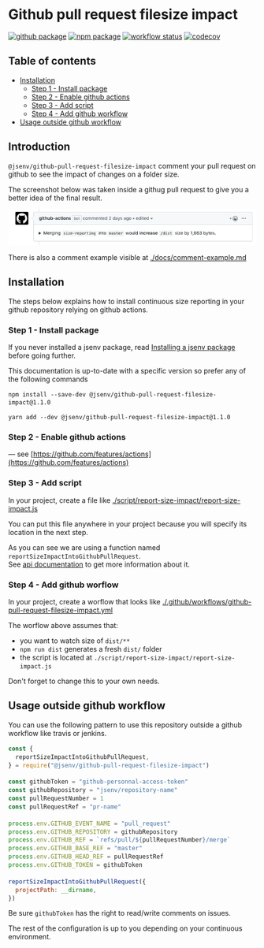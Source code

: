 # Github pull request filesize impact

[![github package](https://img.shields.io/github/package-json/v/jsenv/jsenv-github-pull-request-filesize-impact.svg?label=package&logo=github)](https://github.com/jsenv/jsenv-github-pull-request-filesize-impact/packages)
[![npm package](https://img.shields.io/npm/v/@jsenv/github-pull-request-filesize-impact.svg?logo=npm&label=package)](https://www.npmjs.com/package/@jsenv/github-pull-request-filesize-impact)
[![workflow status](https://github.com/jsenv/jsenv-github-pull-request-filesize-impact/workflows/ci/badge.svg)](https://github.com/jsenv/jsenv-github-pull-request-filesize-impact/actions?workflow=ci)
[![codecov](https://codecov.io/gh/jsenv/jsenv-github-pull-request-filesize-impact/branch/master/graph/badge.svg)](https://codecov.io/gh/jsenv/jsenv-github-pull-request-filesize-impact)

## Table of contents

- [Installation](#installation)
  - [Step 1 - Install package](#step-1---install-package)
  - [Step 2 - Enable github actions](#step-2---enable-github-actions)
  - [Step 3 - Add script](#step-3---add-script)
  - [Step 4 - Add github workflow](#step-4---add-github-worflow)
- [Usage outside github workflow](#usage-outside-github-workflow)

## Introduction

`@jsenv/github-pull-request-filesize-impact` comment your pull request on github to see the impact of changes on a folder size.

The screenshot below was taken inside a githug pull request to give you a better idea of the final result.

![screenshot of pull request comment](./docs/screenshot-of-pull-request-comment.png)

There is also a comment example visible at [./docs/comment-example.md](./docs/comment-example.md)

## Installation

The steps below explains how to install continuous size reporting in your github repository relying on github actions.

### Step 1 - Install package

If you never installed a jsenv package, read [Installing a jsenv package](https://github.com/jsenv/jsenv-core/blob/master/docs/installing-jsenv-package.md#installing-a-jsenv-package) before going further.

This documentation is up-to-date with a specific version so prefer any of the following commands

```console
npm install --save-dev @jsenv/github-pull-request-filesize-impact@1.1.0
```

```console
yarn add --dev @jsenv/github-pull-request-filesize-impact@1.1.0
```

### Step 2 - Enable github actions

— see [https://github.com/features/actions](https://github.com/features/actions)

### Step 3 - Add script

In your project, create a file like [./script/report-size-impact/report-size-impact.js](./script/report-size-impact/report-size-impact.js)

You can put this file anywhere in your project because you will specify its location in the next step.

As you can see we are using a function named `reportSizeImpactIntoGithubPullRequest`.<br />
See [api documentation](./docs/api.md) to get more information about it.

### Step 4 - Add github worflow

In your project, create a worflow that looks like [./.github/workflows/github-pull-request-filesize-impact.yml](./.github/workflows/github-pull-request-filesize-impact.yml)

The worflow above assumes that:

- you want to watch size of `dist/**`
- `npm run dist` generates a fresh `dist/` folder
- the script is located at `./script/report-size-impact/report-size-impact.js`

Don't forget to change this to your own needs.

## Usage outside github workflow

You can use the following pattern to use this repository outside a github workflow like travis or jenkins.

```js
const {
  reportSizeImpactIntoGithubPullRequest,
} = require("@jsenv/github-pull-request-filesize-impact")

const githubToken = "github-personnal-access-token"
const githubRepository = "jsenv/repository-name"
const pullRequestNumber = 1
const pullRequestRef = "pr-name"

process.env.GITHUB_EVENT_NAME = "pull_request"
process.env.GITHUB_REPOSITORY = githubRepository
process.env.GITHUB_REF = `refs/pull/${pullRequestNumber}/merge`
process.env.GITHUB_BASE_REF = "master"
process.env.GITHUB_HEAD_REF = pullRequestRef
process.env.GITHUB_TOKEN = githubToken

reportSizeImpactIntoGithubPullRequest({
  projectPath: __dirname,
})
```

Be sure `githubToken` has the right to read/write comments on issues.

The rest of the configuration is up to you depending on your continuous environment.
